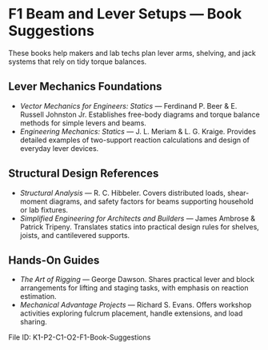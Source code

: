 # F1 Beam and Lever Setups — Book Suggestions

These books help makers and lab techs plan lever arms, shelving, and jack systems that rely on tidy torque balances.

## Lever Mechanics Foundations
- *Vector Mechanics for Engineers: Statics* — Ferdinand P. Beer & E. Russell Johnston Jr. Establishes free-body diagrams and torque balance methods for simple levers and beams.
- *Engineering Mechanics: Statics* — J. L. Meriam & L. G. Kraige. Provides detailed examples of two-support reaction calculations and design of everyday lever devices.

## Structural Design References
- *Structural Analysis* — R. C. Hibbeler. Covers distributed loads, shear-moment diagrams, and safety factors for beams supporting household or lab fixtures.
- *Simplified Engineering for Architects and Builders* — James Ambrose & Patrick Tripeny. Translates statics into practical design rules for shelves, joists, and cantilevered supports.

## Hands-On Guides
- *The Art of Rigging* — George Dawson. Shares practical lever and block arrangements for lifting and staging tasks, with emphasis on reaction estimation.
- *Mechanical Advantage Projects* — Richard S. Evans. Offers workshop activities exploring fulcrum placement, handle extensions, and load sharing.

File ID: K1-P2-C1-O2-F1-Book-Suggestions

